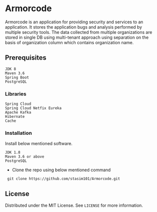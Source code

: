 # Armorcode
Armorcode is an application for providing security and services to an application. It stores the application bugs and analysis performed by multiple security tools.
The data collected from multiple organizations are stored in single DB using multi-tenant approach using separation on the basis of organization column which contains organization name.

## Prerequisites

```
JDK 8
Maven 3.6
Spring Boot
PostgreSQL
```
### Libraries
```
Spring Cloud
Spring Cloud Netfix Eureka
Apache Kafka
Hibernate
Cache
```
### Installation

Install below mentioned software.

```
JDK 1.8
Maven 3.6 or above
PostgreSQL
```

 - Clone the repo using below mentioned command
```
 git clone https://github.com/stasim101/Armorcode.git
```

## License

Distributed under the MIT License. See `LICENSE` for more information.
